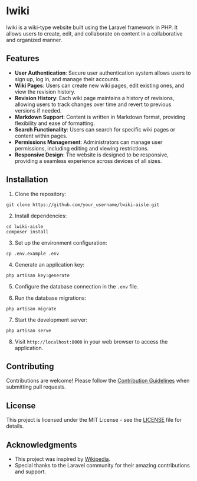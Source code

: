 # lwiki

lwiki is a wiki-type website built using the Laravel framework in PHP. It allows users to create, edit, and collaborate on content in a collaborative and organized manner.

## Features

- **User Authentication**: Secure user authentication system allows users to sign up, log in, and manage their accounts.
- **Wiki Pages**: Users can create new wiki pages, edit existing ones, and view the revision history.
- **Revision History**: Each wiki page maintains a history of revisions, allowing users to track changes over time and revert to previous versions if needed.
- **Markdown Support**: Content is written in Markdown format, providing flexibility and ease of formatting.
- **Search Functionality**: Users can search for specific wiki pages or content within pages.
- **Permissions Management**: Administrators can manage user permissions, including editing and viewing restrictions.
- **Responsive Design**: The website is designed to be responsive, providing a seamless experience across devices of all sizes.

## Installation

1. Clone the repository:

```
git clone https://github.com/your_username/lwiki-aisle.git
```

2. Install dependencies:

```
cd lwiki-aisle
composer install
```

3. Set up the environment configuration:

```
cp .env.example .env
```

4. Generate an application key:

```
php artisan key:generate
```

5. Configure the database connection in the `.env` file.

6. Run the database migrations:

```
php artisan migrate
```

7. Start the development server:

```
php artisan serve
```

8. Visit `http://localhost:8000` in your web browser to access the application.

## Contributing

Contributions are welcome! Please follow the [Contribution Guidelines](CONTRIBUTING.md) when submitting pull requests.

## License

This project is licensed under the MIT License - see the [LICENSE](LICENSE) file for details.

## Acknowledgments

- This project was inspired by [Wikipedia](https://www.wikipedia.org/).
- Special thanks to the Laravel community for their amazing contributions and support.